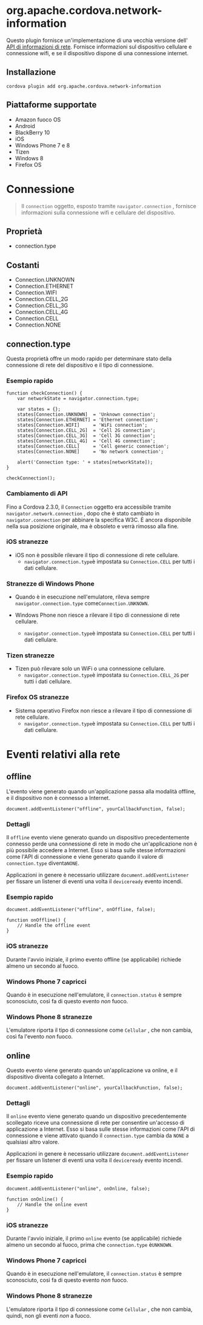 <!---
    Licensed to the Apache Software Foundation (ASF) under one
    or more contributor license agreements.  See the NOTICE file
    distributed with this work for additional information
    regarding copyright ownership.  The ASF licenses this file
    to you under the Apache License, Version 2.0 (the
    "License"); you may not use this file except in compliance
    with the License.  You may obtain a copy of the License at

      http://www.apache.org/licenses/LICENSE-2.0

    Unless required by applicable law or agreed to in writing,
    software distributed under the License is distributed on an
    "AS IS" BASIS, WITHOUT WARRANTIES OR CONDITIONS OF ANY
    KIND, either express or implied.  See the License for the
    specific language governing permissions and limitations
    under the License.
-->

# org.apache.cordova.network-information

Questo plugin fornisce un'implementazione di una vecchia versione dell' [API di informazioni di rete][1]. Fornisce informazioni sul dispositivo cellulare e connessione wifi, e se il dispositivo dispone di una connessione internet.

 [1]: http://www.w3.org/TR/2011/WD-netinfo-api-20110607/

## Installazione

    cordova plugin add org.apache.cordova.network-information
    

## Piattaforme supportate

*   Amazon fuoco OS
*   Android
*   BlackBerry 10
*   iOS
*   Windows Phone 7 e 8
*   Tizen
*   Windows 8
*   Firefox OS

# Connessione

> Il `connection` oggetto, esposto tramite `navigator.connection` , fornisce informazioni sulla connessione wifi e cellulare del dispositivo.

## Proprietà

*   connection.type

## Costanti

*   Connection.UNKNOWN
*   Connection.ETHERNET
*   Connection.WIFI
*   Connection.CELL_2G
*   Connection.CELL_3G
*   Connection.CELL_4G
*   Connection.CELL
*   Connection.NONE

## connection.type

Questa proprietà offre un modo rapido per determinare stato della connessione di rete del dispositivo e il tipo di connessione.

### Esempio rapido

    function checkConnection() {
        var networkState = navigator.connection.type;
    
        var states = {};
        states[Connection.UNKNOWN]  = 'Unknown connection';
        states[Connection.ETHERNET] = 'Ethernet connection';
        states[Connection.WIFI]     = 'WiFi connection';
        states[Connection.CELL_2G]  = 'Cell 2G connection';
        states[Connection.CELL_3G]  = 'Cell 3G connection';
        states[Connection.CELL_4G]  = 'Cell 4G connection';
        states[Connection.CELL]     = 'Cell generic connection';
        states[Connection.NONE]     = 'No network connection';
    
        alert('Connection type: ' + states[networkState]);
    }
    
    checkConnection();
    

### Cambiamento di API

Fino a Cordova 2.3.0, il `Connection` oggetto era accessibile tramite `navigator.network.connection` , dopo che è stato cambiato in `navigator.connection` per abbinare la specifica W3C. È ancora disponibile nella sua posizione originale, ma è obsoleto e verrà rimosso alla fine.

### iOS stranezze

*   iOS non è possibile rilevare il tipo di connessione di rete cellulare. 
    *   `navigator.connection.type`è impostata su `Connection.CELL` per tutti i dati cellulare.

### Stranezze di Windows Phone

*   Quando è in esecuzione nell'emulatore, rileva sempre `navigator.connection.type` come`Connection.UNKNOWN`.

*   Windows Phone non riesce a rilevare il tipo di connessione di rete cellulare.
    
    *   `navigator.connection.type`è impostata su `Connection.CELL` per tutti i dati cellulare.

### Tizen stranezze

*   Tizen può rilevare solo un WiFi o una connessione cellulare. 
    *   `navigator.connection.type`è impostata su `Connection.CELL_2G` per tutti i dati cellulare.

### Firefox OS stranezze

*   Sistema operativo Firefox non riesce a rilevare il tipo di connessione di rete cellulare. 
    *   `navigator.connection.type`è impostata su `Connection.CELL` per tutti i dati cellulare.

# Eventi relativi alla rete

## offline

L'evento viene generato quando un'applicazione passa alla modalità offline, e il dispositivo non è connesso a Internet.

    document.addEventListener("offline", yourCallbackFunction, false);
    

### Dettagli

Il `offline` evento viene generato quando un dispositivo precedentemente connesso perde una connessione di rete in modo che un'applicazione non è più possibile accedere a Internet. Esso si basa sulle stesse informazioni come l'API di connessione e viene generato quando il valore di `connection.type` diventa`NONE`.

Applicazioni in genere è necessario utilizzare `document.addEventListener` per fissare un listener di eventi una volta il `deviceready` evento incendi.

### Esempio rapido

    document.addEventListener("offline", onOffline, false);
    
    function onOffline() {
        // Handle the offline event
    }
    

### iOS stranezze

Durante l'avvio iniziale, il primo evento offline (se applicabile) richiede almeno un secondo al fuoco.

### Windows Phone 7 capricci

Quando è in esecuzione nell'emulatore, il `connection.status` è sempre sconosciuto, così fa di questo evento *non* fuoco.

### Windows Phone 8 stranezze

L'emulatore riporta il tipo di connessione come `Cellular` , che non cambia, così fa l'evento *non* fuoco.

## online

Questo evento viene generato quando un'applicazione va online, e il dispositivo diventa collegato a Internet.

    document.addEventListener("online", yourCallbackFunction, false);
    

### Dettagli

Il `online` evento viene generato quando un dispositivo precedentemente scollegato riceve una connessione di rete per consentire un'accesso di applicazione a Internet. Esso si basa sulle stesse informazioni come l'API di connessione e viene attivato quando il `connection.type` cambia da `NONE` a qualsiasi altro valore.

Applicazioni in genere è necessario utilizzare `document.addEventListener` per fissare un listener di eventi una volta il `deviceready` evento incendi.

### Esempio rapido

    document.addEventListener("online", onOnline, false);
    
    function onOnline() {
        // Handle the online event
    }
    

### iOS stranezze

Durante l'avvio iniziale, il primo `online` evento (se applicabile) richiede almeno un secondo al fuoco, prima che `connection.type` è`UNKNOWN`.

### Windows Phone 7 capricci

Quando è in esecuzione nell'emulatore, il `connection.status` è sempre sconosciuto, così fa di questo evento *non* fuoco.

### Windows Phone 8 stranezze

L'emulatore riporta il tipo di connessione come `Cellular` , che non cambia, quindi, non gli eventi *non* a fuoco.